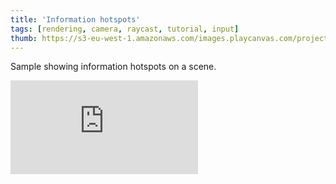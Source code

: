 ```yaml
---
title: 'Information hotspots'
tags: [rendering, camera, raycast, tutorial, input]
thumb: https://s3-eu-west-1.amazonaws.com/images.playcanvas.com/projects/12/438515/CA0481-image-75.jpg
---
```

Sample showing information hotspots on a scene.
<div className="iframe-container">
    <iframe loading="lazy" src="https://playcanv.as/p/9yrH9xRZ/" title="Information hotspots" webkitallowfullscreen="true" mozallowfullscreen="true" allow="autoplay" allowfullscreen="true" allowvr="" scrolling="no" frameborder="0" />
</div>
